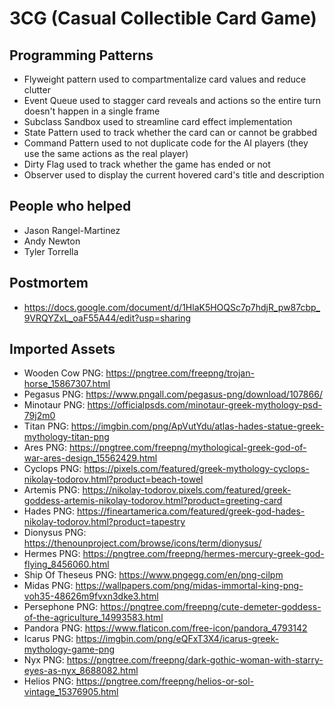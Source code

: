 # 3CG (Casual Collectible Card Game)

## Programming Patterns
- Flyweight pattern used to compartmentalize card values and reduce clutter
- Event Queue used to stagger card reveals and actions so the entire turn doesn't happen in a single frame
- Subclass Sandbox used to streamline card effect implementation
- State Pattern used to track whether the card can or cannot be grabbed
- Command Pattern used to not duplicate code for the AI players (they use the same actions as the real player)
- Dirty Flag used to track whether the game has ended or not
- Observer used to display the current hovered card's title and description

## People who helped
- Jason Rangel-Martinez
- Andy Newton
- Tyler Torrella

## Postmortem
- https://docs.google.com/document/d/1HlaK5HOQSc7p7hdjR_pw87cbp_9VRQYZxL_oaF55A44/edit?usp=sharing

## Imported Assets
- Wooden Cow PNG: https://pngtree.com/freepng/trojan-horse_15867307.html
- Pegasus PNG: https://www.pngall.com/pegasus-png/download/107866/
- Minotaur PNG: https://officialpsds.com/minotaur-greek-mythology-psd-79j2m0
- Titan PNG: https://imgbin.com/png/ApVutYdu/atlas-hades-statue-greek-mythology-titan-png
- Ares PNG: https://pngtree.com/freepng/mythological-greek-god-of-war-ares-design_15562429.html
- Cyclops PNG: https://pixels.com/featured/greek-mythology-cyclops-nikolay-todorov.html?product=beach-towel
- Artemis PNG: https://nikolay-todorov.pixels.com/featured/greek-goddess-artemis-nikolay-todorov.html?product=greeting-card
- Hades PNG: https://fineartamerica.com/featured/greek-god-hades-nikolay-todorov.html?product=tapestry
- Dionysus PNG: https://thenounproject.com/browse/icons/term/dionysus/
- Hermes PNG: https://pngtree.com/freepng/hermes-mercury-greek-god-flying_8456060.html
- Ship Of Theseus PNG: https://www.pngegg.com/en/png-cilpm
- Midas PNG: https://wallpapers.com/png/midas-immortal-king-png-voh35-48626m9fvxn3dke3.html
- Persephone PNG: https://pngtree.com/freepng/cute-demeter-goddess-of-the-agriculture_14993583.html
- Pandora PNG: https://www.flaticon.com/free-icon/pandora_4793142
- Icarus PNG: https://imgbin.com/png/eQFxT3X4/icarus-greek-mythology-game-png
- Nyx PNG: https://pngtree.com/freepng/dark-gothic-woman-with-starry-eyes-as-nyx_8688082.html
- Helios PNG: https://pngtree.com/freepng/helios-or-sol-vintage_15376905.html